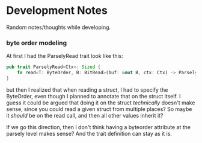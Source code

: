 # Development Notes

Random notes/thoughts while developing.

### byte order modeling

At first I had the ParselyRead trait look like this:

```rust
pub trait ParselyRead<Ctx>: Sized {
    fn read<T: ByteOrder, B: BitRead>(buf: &mut B, ctx: Ctx) -> ParselyResult<Self>;
}
```

but then I realized that when reading a struct, I had to specify the ByteOrder,
even though I planned to annotate that on the struct itself.  I guess it could
be argued that doing it on the struct _technically_ doesn't make sense, since
you could read a given struct from multiple places?  So maybe it _should_ be on
the read call, and then all other values inherit it?

If we go this direction, then I don't think having a byteorder attribute at the
parsely level makes sense?  And the trait definition can stay as it is.
